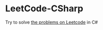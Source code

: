 # LeetCode-CSharp

Try to solve [the problems on Leetcode](https://leetcode.com/problemset/all/) in C#